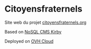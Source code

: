 # Citoyensfraternels
Site web du projet [citoyensfraternels.org](http://citoyensfraternels.org)

Based on [NoSQL CMS Kirby](https://getkirby.com/)

Deployed on [OVH Cloud](https://www.ovh.com/)
